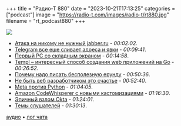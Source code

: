 +++
title = "Радио-Т 880"
date = "2023-10-21T17:13:25"
categories = ["podcast"]
image = "https://radio-t.com/images/radio-t/rt880.jpg"
filename = "rt_podcast880"
+++

![](https://radio-t.com/images/radio-t/rt880.jpg)

- [Атака на никому не нужный jabber.ru](https://notes.valdikss.org.ru/jabber.ru-mitm/) - *00:02:02*.
- [Telegram все еще сливает адреса и явки](https://techcrunch.com/2023/10/19/telegram-is-still-leaking-user-ip-addresses-to-contacts/) - *00:09:41*.
- [Первый PC со складным экраном](https://arstechnica.com/gadgets/2023/09/the-first-foldable-pc-era-is-unfolding/) - *00:14:58*.
- [Templ – интересный способ создания web приложений на Go](https://templ.guide/) - *00:26:52*.
- [Почему надо писать бесполезную ерунду](https://ntietz.com/blog/write-more-useless-software/) - *00:50:36*.
- [Не быть веб разработчиком это счастье](https://thecodist.com/i-am-happy-not-to-be-a-web-developer-anymore/) - *00:52:40*.
- [Meta против Python](https://lerner.co.il/2023/10/19/im-banned-for-life-from-advertising-on-meta-because-i-teach-python/) - *01:04:05*.
- [Amazon CodeWhisperer с новыми кастомизациями](https://aws.amazon.com/codewhisperer/customize/) - *01:16:30*.
- [Эпичный взлом Okta](https://arstechnica.com/security/2023/10/okta-says-hackers-breached-its-support-system-and-viewed-customer-files/) - *01:24:01*.
- [Темы слушателей](https://radio-t.com/p/2023/10/17/prep-880/) - *01:30:13*.

[аудио](https://cdn.radio-t.com/rt_podcast880.mp3) • [лог чата](https://chat.radio-t.com/logs/radio-t-880.html)
<audio src="https://cdn.radio-t.com/rt_podcast880.mp3" preload="none"></audio>
